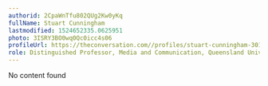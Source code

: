 ```yaml
---
authorid: 2CpaWnTfu802QUg2Kw0yKq
fullName: Stuart Cunningham
lastmodified: 1524652335.0625951
photo: 3ISRY3BO0wq0Qc0icc4s06
profileUrl: https://theconversation.com//profiles/stuart-cunningham-301
role: Distinguished Professor, Media and Communication, Queensland University of Technology
---
```

No content found